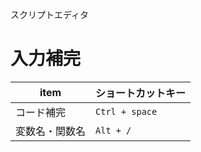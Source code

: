 スクリプトエディタ
# 入力補完
|item         |ショートカットキー |
|-------------|------------------|
|コード補完    |```Ctrl + space```|
|変数名・関数名|```Alt + /```     |
